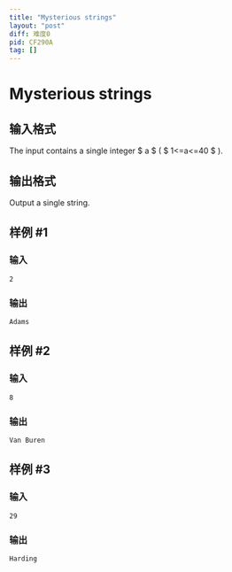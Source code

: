 ```yaml
---
title: "Mysterious strings"
layout: "post"
diff: 难度0
pid: CF290A
tag: []
---
```


# Mysterious strings

## 输入格式

The input contains a single integer $ a $ ( $ 1<=a<=40 $ ).

## 输出格式

Output a single string.

## 样例 #1

### 输入

```
2

```

### 输出

```
Adams

```

## 样例 #2

### 输入

```
8

```

### 输出

```
Van Buren

```

## 样例 #3

### 输入

```
29

```

### 输出

```
Harding

```

